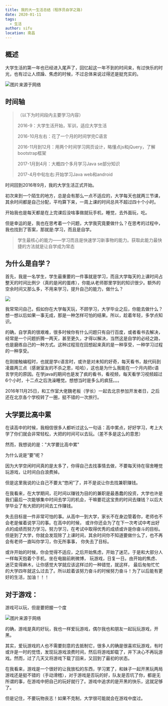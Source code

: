 ```yaml
---
title: 我的大一生活总结（程序员自学之路)
date: 2020-01-11
tags: 
  - 生活
author: sifu
location: 南昌  
---
```


## 概述

大学生活的第一年也已经进入尾声了，回忆起这一年不到的时间来，有过快乐的时光，也有过让人烦躁、焦虑的时候，不过总体来说过得还是挺充实的。

<!-- more -->

![图片来源于网络](~@assets/1.jpeg)

## 时间轴

>（以下为时间段内主要学习内容）
>
> 2016-9：大学生活开始，军训，适应大学生活
>
> 2016-10月左右：花了一个月的时间学完C语言
>
> 2016-11月到12月：用两个时间学习网页设计，略懂点js和jQuery，了解bootstrap框架
>
> 2017-1月到4月：大概四个多月学习Java se部分知识
>
> 2017-4月中旬左右:开始学习Java web和android

时间回到2016年9月，我的大学生活正式开始。

初次来到一个陌生的地方，总是会有那么一点不适应的，大学每天也就两三节课，其余时间都是自己分配，平均算下来，一周上课的时间总共不超过四十个小时。

开始我也是每天都是在上完课后没啥事做就玩手机，睡觉，去外面玩，吃。

但是幸运的是，我也在思考着一个问题，大学我究竟要做什么？在思考的过程中，我也找到了答案，那就是:学习，而且是自学。

> 学生最核心的能力——学习而且是快速学习新事物的能力。获取此能力最快捷的方法就是让自学成为常态



## 为什么是自学？

首先，我是一名学生，学生最重要的一件事就是学习，而且大学每天的上课时间占整天的时间比例少（真的是闲的蛋疼），你能从老师那里学到的知识很少。额外的空余时间又那么多，不用来学习，提升自己的能力，做什么？

![](~@assets/three.jpeg)

我常常问自己，假如你在大学每天玩，不顾学习，大学毕业之后，你能去做什么？想一想以后如果一事无成，那是一种怎样可怕的结果。所以，趁着年轻，多学点知识。

的确，自学真的很艰难，很多时候你有什么问题只有自行百度，或者看书去解决，经常是一个问题折腾一两天，甚至更久，才得以解决，当然这是自学的必经之路，也是磨练自己的一种方式。这种过程现在回想起来真的是一种享受，一种学习过程的一种享受。

在刚接触编程时，也就是学c语言时，或许是对未知的好奇，每天看书，敲代码到凌晨两三点（感谢室友的不杀之恩，哈哈），这也是为什么我能在一个月内把c语言学完的原因。在学java的期间也是发了疯的看书，看视频，每天看学习视频超过6个小时，十二点之后洗澡睡觉。想想当时是多么的疯狂。。。

2016年11月25日，和工作室大佬魏老板（学长）一起去北京参加开发者日，之后还在北京各个学校转了一圈，挺不错的一次旅行。

## 大学要比高中累

在读高中的时候，我相信很多人都听过这么一句话：高中累点，好好学习，考上大学了你们就会非常轻松，大把的时间可以去玩。（差不多是这么的意思）

然而，我想说的是："大学要比高中累"

为什么说是“要”呢？

因为大学空闲时间真的是太多了，你得自己去找事情去做，不要每天待在宿舍睡觉玩游戏，让时间白白浪费掉。

但是这里我说的让自己不要太“悠闲”了，并不是说让你去找兼职赚钱。

在我看来，在大学期间，花时间以赚钱为目的的兼职是最愚蠢的投资，大学也许是我们最后一次能够集中时间去学习的机会，干嘛要花这宝贵的时间去赚钱？以后大学毕业了有大把的时间去工作赚钱。

失去目标是一件非常可怕的事。从高中一到大学，家长不在身边管着你，老师也不会老是催着说学习的事。在高中的时候，
或许你还会为了在下一次考试中考出好点的成绩而努力学习。努力学习，在考试中取得优秀的成绩或许是你奋斗的目标。
但是到了大学，你就会发现除了上课时间，其余时间你不知道要做什么了，也不再会有老师一直叫你学习，你无所事事，
你失去了目标。

或许开始的时候，你会觉得不适应，之后开始焦虑，开始了迷茫。于是和大部分人一样每天抱着个手机，坐在电脑前刷微博，
玩游戏，日复一日。由开始的焦虑、迷茫变得麻木，让你感觉大学就应该这样过的一种错觉，就这样，
最后匆匆忙忙的大学四年就这么过去了。所以趁着该努力奋斗的时候努力奋斗！为了以后能有更好的生活，加油！！！

## 对于游戏：

游戏可以玩，但是要把握一个度

![图片来源于网络](~@assets/1.png)

的确，游戏是真的好玩，我也一样爱玩游戏，偶尔我也和朋友一起玩玩游戏，开黑。

其实，爱玩游戏的人也不需要刻意的去抵制它，很多人的确是很喜欢玩游戏，有时或许是一时的觉悟，发现玩游戏浪费时间，然后将游戏卸载了，并下决心不再玩游戏。然而，过了几天又将游戏下载了回来，又回到了最初的状态。

在我看来，游戏是一个很好的让我放松的东西，学习累了，和妹子一起开黑玩两局游戏还是挺不错的（手动滑稽），对于游戏是否玩的好，队友是否坑了你，都是无所谓的事，在游戏中把自己的玩好就行了。游戏中追求的是开黑的快乐，这就足够了。

但是记住，不要玩物丧志！如果不克制，大学很可能就会在游戏中度过。
